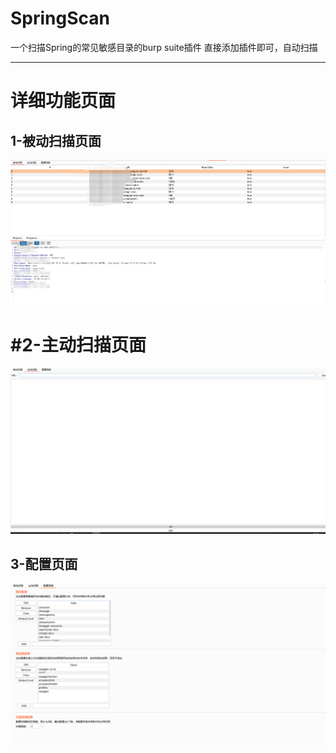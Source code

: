 # SpringScan
一个扫描Spring的常见敏感目录的burp suite插件
直接添加插件即可，自动扫描

---

# 详细功能页面

## 1-被动扫描页面

![img](https://raw.githubusercontent.com/1150037361/SpringScan/master/img/bd.png)

# #2-主动扫描页面

![img](https://raw.githubusercontent.com/1150037361/SpringScan/master/img/zd.png)

## 3-配置页面
![img](https://raw.githubusercontent.com/1150037361/SpringScan/master/img/config.png)
